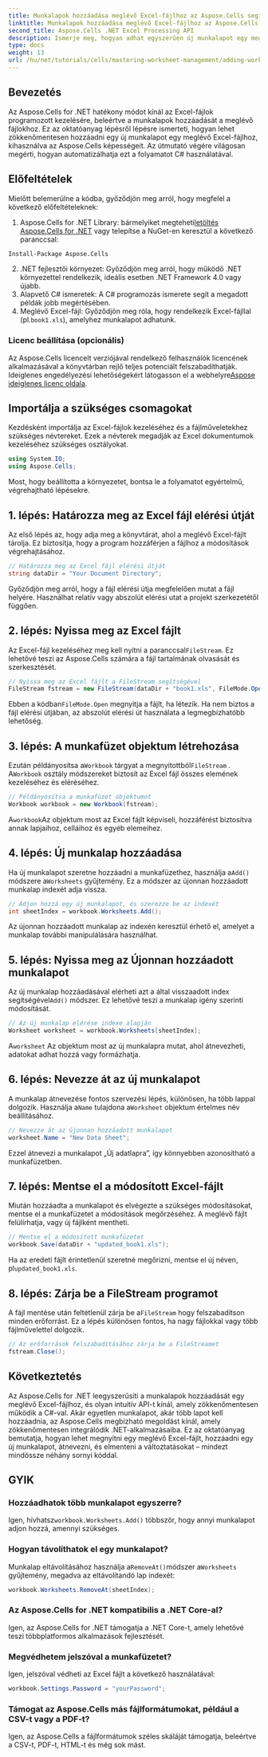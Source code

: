 ```yaml
---
title: Munkalapok hozzáadása meglévő Excel-fájlhoz az Aspose.Cells segítségével
linktitle: Munkalapok hozzáadása meglévő Excel-fájlhoz az Aspose.Cells segítségével
second_title: Aspose.Cells .NET Excel Processing API
description: Ismerje meg, hogyan adhat egyszerűen új munkalapot egy meglévő Excel-fájlhoz .NET-ben az Aspose.Cells használatával. Ez a részletes útmutató a környezet beállításától a módosított Excel-fájl mentéséig mindenre kiterjed.
type: docs
weight: 13
url: /hu/net/tutorials/cells/mastering-worksheet-management/adding-worksheets-to-existing-excel-file/
---
```

## Bevezetés

Az Aspose.Cells for .NET hatékony módot kínál az Excel-fájlok programozott kezelésére, beleértve a munkalapok hozzáadását a meglévő fájlokhoz. Ez az oktatóanyag lépésről lépésre ismerteti, hogyan lehet zökkenőmentesen hozzáadni egy új munkalapot egy meglévő Excel-fájlhoz, kihasználva az Aspose.Cells képességeit. Az útmutató végére világosan megérti, hogyan automatizálhatja ezt a folyamatot C# használatával.

## Előfeltételek

Mielőtt belemerülne a kódba, győződjön meg arról, hogy megfelel a következő előfeltételeknek:

1.  Aspose.Cells for .NET Library: bármelyiket megteheti[letöltés Aspose.Cells for .NET](https://releases.aspose.com/cells/net/) vagy telepítse a NuGet-en keresztül a következő paranccsal:
   ```bash
   Install-Package Aspose.Cells
   ```
2. .NET fejlesztői környezet: Győződjön meg arról, hogy működő .NET környezettel rendelkezik, ideális esetben .NET Framework 4.0 vagy újabb.
3. Alapvető C# ismeretek: A C# programozás ismerete segít a megadott példák jobb megértésében.
4.  Meglévő Excel-fájl: Győződjön meg róla, hogy rendelkezik Excel-fájllal (pl.`book1.xls`), amelyhez munkalapot adhatunk.

### Licenc beállítása (opcionális)

 Az Aspose.Cells licencelt verziójával rendelkező felhasználók licencének alkalmazásával a könyvtárban rejlő teljes potenciált felszabadíthatják. Ideiglenes engedélyezési lehetőségekért látogasson el a webhelyre[Aspose ideiglenes licenc oldala](https://purchase.aspose.com/temporary-license/).

## Importálja a szükséges csomagokat

Kezdésként importálja az Excel-fájlok kezeléséhez és a fájlműveletekhez szükséges névtereket. Ezek a névterek megadják az Excel dokumentumok kezeléséhez szükséges osztályokat.

```csharp
using System.IO;
using Aspose.Cells;
```

Most, hogy beállította a környezetet, bontsa le a folyamatot egyértelmű, végrehajtható lépésekre.

## 1. lépés: Határozza meg az Excel fájl elérési útját

Az első lépés az, hogy adja meg a könyvtárat, ahol a meglévő Excel-fájlt tárolja. Ez biztosítja, hogy a program hozzáférjen a fájlhoz a módosítások végrehajtásához.

```csharp
// Határozza meg az Excel fájl elérési útját
string dataDir = "Your Document Directory";
```

Győződjön meg arról, hogy a fájl elérési útja megfelelően mutat a fájl helyére. Használhat relatív vagy abszolút elérési utat a projekt szerkezetétől függően.

## 2. lépés: Nyissa meg az Excel fájlt

 Az Excel-fájl kezeléséhez meg kell nyitni a paranccsal`FileStream`. Ez lehetővé teszi az Aspose.Cells számára a fájl tartalmának olvasását és szerkesztését.

```csharp
// Nyissa meg az Excel fájlt a FileStream segítségével
FileStream fstream = new FileStream(dataDir + "book1.xls", FileMode.Open);
```

 Ebben a kódban`FileMode.Open` megnyitja a fájlt, ha létezik. Ha nem biztos a fájl elérési útjában, az abszolút elérési út használata a legmegbízhatóbb lehetőség.

## 3. lépés: A munkafüzet objektum létrehozása

 Ezután példányosítsa a`Workbook` tárgyat a megnyitottból`FileStream` . A`Workbook` osztály módszereket biztosít az Excel fájl összes elemének kezeléséhez és eléréséhez.

```csharp
// Példányosítsa a munkafüzet objektumot
Workbook workbook = new Workbook(fstream);
```

 A`workbook`Az objektum most az Excel fájlt képviseli, hozzáférést biztosítva annak lapjaihoz, celláihoz és egyéb elemeihez.

## 4. lépés: Új munkalap hozzáadása

 Ha új munkalapot szeretne hozzáadni a munkafüzethez, használja a`Add()` módszere a`Worksheets` gyűjtemény. Ez a módszer az újonnan hozzáadott munkalap indexét adja vissza.

```csharp
// Adjon hozzá egy új munkalapot, és szerezze be az indexét
int sheetIndex = workbook.Worksheets.Add();
```

Az újonnan hozzáadott munkalap az indexén keresztül érhető el, amelyet a munkalap további manipulálására használhat.

## 5. lépés: Nyissa meg az Újonnan hozzáadott munkalapot

 Az új munkalap hozzáadásával elérheti azt a által visszaadott index segítségével`Add()` módszer. Ez lehetővé teszi a munkalap igény szerinti módosítását.

```csharp
// Az új munkalap elérése indexe alapján
Worksheet worksheet = workbook.Worksheets[sheetIndex];
```

 A`worksheet` Az objektum most az új munkalapra mutat, ahol átnevezheti, adatokat adhat hozzá vagy formázhatja.

## 6. lépés: Nevezze át az új munkalapot

 A munkalap átnevezése fontos szervezési lépés, különösen, ha több lappal dolgozik. Használja a`Name` tulajdona a`Worksheet` objektum értelmes név beállításához.

```csharp
// Nevezze át az újonnan hozzáadott munkalapot
worksheet.Name = "New Data Sheet";
```

Ezzel átnevezi a munkalapot „Új adatlapra”, így könnyebben azonosítható a munkafüzetben.

## 7. lépés: Mentse el a módosított Excel-fájlt

Miután hozzáadta a munkalapot és elvégezte a szükséges módosításokat, mentse el a munkafüzetet a módosítások megőrzéséhez. A meglévő fájlt felülírhatja, vagy új fájlként mentheti.

```csharp
// Mentse el a módosított munkafüzetet
workbook.Save(dataDir + "updated_book1.xls");
```

 Ha az eredeti fájlt érintetlenül szeretné megőrizni, mentse el új néven, pl`updated_book1.xls`.

## 8. lépés: Zárja be a FileStream programot

 A fájl mentése után feltétlenül zárja be a`FileStream` hogy felszabadítson minden erőforrást. Ez a lépés különösen fontos, ha nagy fájlokkal vagy több fájlművelettel dolgozik.

```csharp
// Az erőforrások felszabadításához zárja be a FileStreamet
fstream.Close();
```

## Következtetés

Az Aspose.Cells for .NET leegyszerűsíti a munkalapok hozzáadását egy meglévő Excel-fájlhoz, és olyan intuitív API-t kínál, amely zökkenőmentesen működik a C#-val. Akár egyetlen munkalapot, akár több lapot kell hozzáadnia, az Aspose.Cells megbízható megoldást kínál, amely zökkenőmentesen integrálódik .NET-alkalmazásaiba. Ez az oktatóanyag bemutatja, hogyan lehet megnyitni egy meglévő Excel-fájlt, hozzáadni egy új munkalapot, átnevezni, és elmenteni a változtatásokat – mindezt mindössze néhány sornyi kóddal.

## GYIK

### Hozzáadhatok több munkalapot egyszerre?

 Igen, hívhatsz`workbook.Worksheets.Add()` többször, hogy annyi munkalapot adjon hozzá, amennyi szükséges.

### Hogyan távolíthatok el egy munkalapot?

 Munkalap eltávolításához használja a`RemoveAt()`módszer a`Worksheets` gyűjtemény, megadva az eltávolítandó lap indexét:
```csharp
workbook.Worksheets.RemoveAt(sheetIndex);
```

### Az Aspose.Cells for .NET kompatibilis a .NET Core-al?

Igen, az Aspose.Cells for .NET támogatja a .NET Core-t, amely lehetővé teszi többplatformos alkalmazások fejlesztését.

### Megvédhetem jelszóval a munkafüzetet?

Igen, jelszóval védheti az Excel fájlt a következő használatával:
```csharp
workbook.Settings.Password = "yourPassword";
```

### Támogat az Aspose.Cells más fájlformátumokat, például a CSV-t vagy a PDF-t?
Igen, az Aspose.Cells a fájlformátumok széles skáláját támogatja, beleértve a CSV-t, PDF-t, HTML-t és még sok mást.